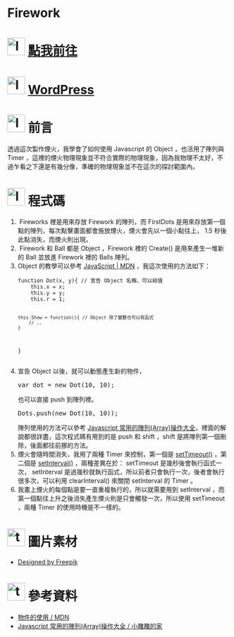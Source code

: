 # Firework
<h1><img class="alignnone  wp-image-99" src="https://catmaoblog.files.wordpress.com/2016/10/6lqz4de.png" alt="Icon made by Freepik from www.flaticon.com" width="40" height="40" /> <a href="https://catmao1230.github.io/Firework/" target="_blank">點我前往</a></h1>
<h1><img class="alignnone  wp-image-99" src="https://catmaoblog.files.wordpress.com/2016/10/6lqz4de.png" alt="Icon made by Freepik from www.flaticon.com" width="40" height="40" /> <a href="https://catmaoblog.wordpress.com/2016/10/31/firework/" target="_blank">WordPress</a></h1>
<h1><img class="alignnone  wp-image-41" src="https://catmaoblog.files.wordpress.com/2016/10/3h9rzur.png" alt="Icon made by Popcorns Arts from www.flaticon.com" width="40" height="40" /> 前言</h1>
透過這次製作煙火，我學會了如何使用 Javascript 的 Object ，也活用了陣列與 Timer ，這裡的煙火物理現象並不符合實際的物理現象，因為我物理不太好，不過乍看之下還是有幾分像，準確的物理現象並不在這次的探討範圍內。
<h1><img class="alignnone  wp-image-43" src="https://catmaoblog.files.wordpress.com/2016/10/ril6i6c.png" alt="Icon made by flaticon from www.flaticon.com" width="40" height="40" /> 程式碼</h1>
<ol>
	<li> Fireworks 裡是用來存放 Firework 的陣列，而 FirstDots 是用來存放第一個點的陣列，每次點擊畫面都會施放煙火，煙火會先以一個小點往上， 1.5 秒後此點消失，而煙火則出現。</li>
	<li> Firework 和 Ball 都是 Object ，Firework 裡的 Create() 是用來產生一堆新的 Ball 並放進 Firework 裡的 Balls 陣列。</li>
	<li>Object 的教學可以參考 <a href="https://developer.mozilla.org/zh-TW/docs/Web/JavaScript/Guide/Working_with_Objects">JavaScript | MDN</a> ，我這次使用的方法如下：
<pre><code>function Dot(x, y){ // 宣告 Object 名稱，可以給值
    this.x = x;
    this.y = y;
    this.r = 1;

    this.Show = function(){ // Object 除了變數也可以有函式
        // ..
    }
}
</code></pre>
</li>
	<li>宣告 Object 以後，就可以動態產生新的物件，
<pre>var dot = new Dot(10, 10);</pre>
也可以直接 push 到陣列裡。
<pre>Dots.push(new Dot(10, 10));</pre>
陣列使用的方法可以參考 <a href="http://sweeteason.pixnet.net/blog/post/41263148-javascript-%E5%B8%B8%E7%94%A8%E7%9A%84%E9%99%A3%E5%88%97(array)%E6%93%8D%E4%BD%9C%E5%A4%A7%E5%85%A8" target="_blank">Javascript 常用的陣列(Array)操作大全</a>，裡面的解說都很詳盡，這次程式碼有用到的是 push 和 shift ，shift 是將陣列第一個刪除，後面都往前挪的方法。</li>
	<li>煙火會隨時間消失，我用了兩種 Timer 來控制，第一個是 <a href="http://www.w3schools.com/jsref/met_win_settimeout.asp">setTimeout()</a> ，第二個是 <a href="http://www.w3schools.com/jsref/met_win_setinterval.asp">setInterval()</a> ，兩種差異在於： setTimeout 是幾秒後會執行函式一次， setInterval 是過幾秒就執行函式，所以前者只會執行一次，後者會執行很多次，可以利用 clearInterval() 來關閉 setInterval 的 Timer 。</li>
	<li>我畫上煙火的每個點是要一直重複執行的，所以就需要用到 setInterval ，而第一個點往上升之後消失產生煙火則是只會觸發一次，所以使用 setTimeout ，兩種 Timer 的使用時機是不一樣的。</li>
</ol>
<h1><img class="alignnone  wp-image-42" src="https://catmaoblog.files.wordpress.com/2016/10/tpodion.png" alt="tpodion" width="40" height="40" /> 圖片素材</h1>
<ul class="alt">
	<li><a href="http://www.freepik.com/free-vector/beautiful-constellations-background_844910.htm" target="_blank">Designed by Freepik</a></li>
</ul>
<h1><img class="alignnone  wp-image-42" src="https://catmaoblog.files.wordpress.com/2016/10/tpodion.png" alt="tpodion" width="40" height="40" /> 參考資料</h1>
<ul class="alt">
	<li><a href="https://developer.mozilla.org/zh-TW/docs/Web/JavaScript/Guide/Working_with_Objects" target="_blank">物件的使用 / MDN</a></li>
	<li><a href="http://sweeteason.pixnet.net/blog/post/41263148-javascript-%E5%B8%B8%E7%94%A8%E7%9A%84%E9%99%A3%E5%88%97(array)%E6%93%8D%E4%BD%9C%E5%A4%A7%E5%85%A8" target="_blank">Javascript 常用的陣列(Array)操作大全 / 小雕雕的家</a></li>
</ul>
